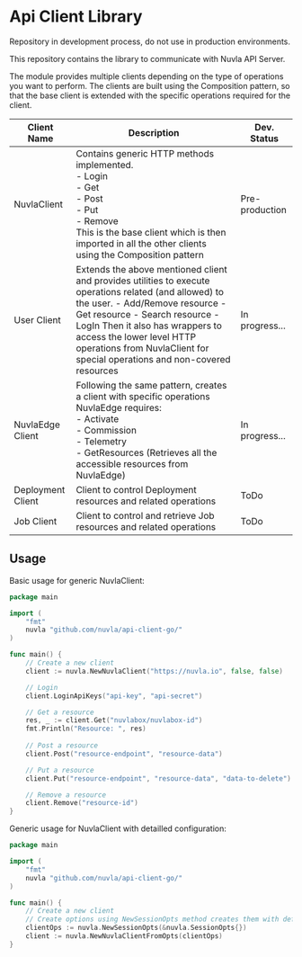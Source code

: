 # Api Client Library

Repository in development process, do not use in production environments.

This repository contains the library to communicate with Nuvla API Server.

The module provides multiple clients depending on the type of operations you want to perform. 
The clients are built using the Composition pattern, so that the base client is extended with the specific operations required for the client.

| Client Name       | Description                                                                                                                                                                                                                                                                                                                  | Dev. Status    |
|-------------------|------------------------------------------------------------------------------------------------------------------------------------------------------------------------------------------------------------------------------------------------------------------------------------------------------------------------------|----------------|
| NuvlaClient       | Contains generic HTTP methods implemented.  <br/> - Login  <br/>- Get <br/> - Post  <br/>- Put  <br/>- Remove <br/>This is the base client which is then imported  in all the other clients using the Composition pattern                                                                                                    | Pre-production |
| User Client       | Extends the above mentioned client and provides utilities to execute operations related (and allowed) to the user.  - Add/Remove resource  - Get resource  - Search resource  - LogIn  Then it also has wrappers to access the lower level HTTP operations from NuvlaClient for special operations and non-covered resources | In progress... |
| NuvlaEdge Client  | Following the same pattern, creates a client with specific operations NuvlaEdge requires:  <br/>- Activate  <br/>- Commission <br/> - Telemetry  <br/>- GetResources (Retrieves all the accessible resources from NuvlaEdge)                                                                                                 | In progress... |
| Deployment Client | Client to control Deployment resources and related operations                                                                                                                                                                                                                                                                | ToDo           |
| Job Client        | Client to control and retrieve Job resources and related operations                                                                                                                                                                                                                                                          | ToDo           |

## Usage
Basic usage for generic NuvlaClient:

```go
package main

import (
	"fmt"
	nuvla "github.com/nuvla/api-client-go/"
)

func main() {
	// Create a new client
	client := nuvla.NewNuvlaClient("https://nuvla.io", false, false)

	// Login
	client.LoginApiKeys("api-key", "api-secret")

	// Get a resource
	res, _ := client.Get("nuvlabox/nuvlabox-id")
	fmt.Println("Resource: ", res)
	
	// Post a resource
	client.Post("resource-endpoint", "resource-data")

	// Put a resource
	client.Put("resource-endpoint", "resource-data", "data-to-delete")

	// Remove a resource
	client.Remove("resource-id")
}
```

Generic usage for NuvlaClient with detailled configuration:

```go
package main

import (
	"fmt"
	nuvla "github.com/nuvla/api-client-go/"
)

func main() {
	// Create a new client
	// Create options using NewSessionOpts method creates them with default values 
	clientOps := nuvla.NewSessionOpts(&nuvla.SessionOpts{})
	client := nuvla.NewNuvlaClientFromOpts(clientOps)
}
```
